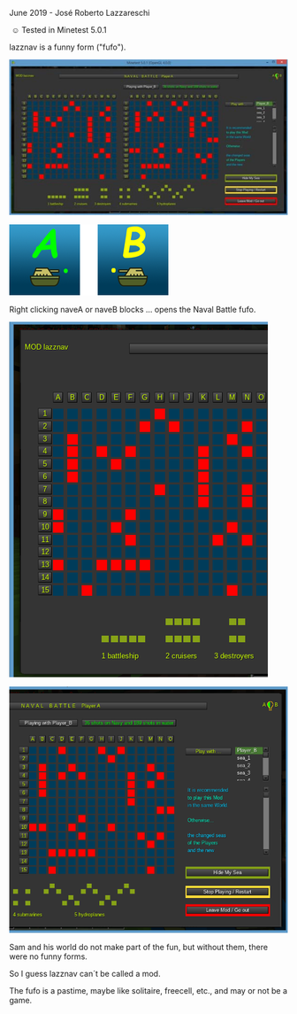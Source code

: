 ﻿June 2019 - José Roberto Lazzareschi

﻿
:relaxed: Tested in Minetest 5.0.1

lazznav is a funny form ("fufo").

![alt text](https://raw.githubusercontent.com/jrlazz/lazznav/master/lazznav_img_0.jpg)

![alt text](https://raw.githubusercontent.com/jrlazz/lazznav/master/naveA_naveB.png)

Right clicking naveA or naveB blocks ... opens the Naval Battle fufo.

![alt text](https://raw.githubusercontent.com/jrlazz/lazznav/master/lazznav_img_1.png)

![alt text](https://raw.githubusercontent.com/jrlazz/lazznav/master/lazznav_img_2.png)

Sam and his world do not make part of the fun, but without them, there were no funny forms.

So I guess lazznav can´t be called a mod.

The fufo is a pastime, maybe like solitaire, freecell, etc., and may or not be a game.
